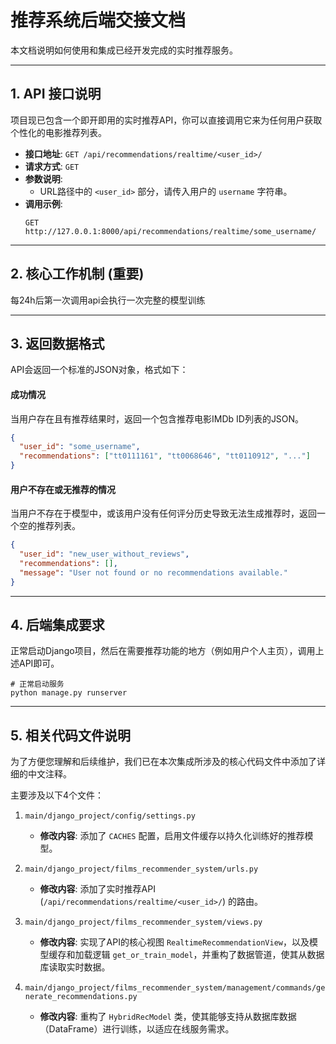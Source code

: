 # 推荐系统后端交接文档

本文档说明如何使用和集成已经开发完成的实时推荐服务。

---

## 1. API 接口说明

项目现已包含一个即开即用的实时推荐API，你可以直接调用它来为任何用户获取个性化的电影推荐列表。

- **接口地址**: `GET /api/recommendations/realtime/<user_id>/`
- **请求方式**: `GET`
- **参数说明**: 
  - URL路径中的 `<user_id>` 部分，请传入用户的 `username` 字符串。
- **调用示例**:
  ```http
  GET http://127.0.0.1:8000/api/recommendations/realtime/some_username/
  ```

---

## 2. 核心工作机制 (重要)

每24h后第一次调用api会执行一次完整的模型训练

---

## 3. 返回数据格式

API会返回一个标准的JSON对象，格式如下：

#### 成功情况

当用户存在且有推荐结果时，返回一个包含推荐电影IMDb ID列表的JSON。

```json
{
  "user_id": "some_username",
  "recommendations": ["tt0111161", "tt0068646", "tt0110912", "..."] 
}
```

#### 用户不存在或无推荐的情况

当用户不存在于模型中，或该用户没有任何评分历史导致无法生成推荐时，返回一个空的推荐列表。

```json
{
  "user_id": "new_user_without_reviews",
  "recommendations": [],
  "message": "User not found or no recommendations available."
}
```

---

## 4. 后端集成要求

正常启动Django项目，然后在需要推荐功能的地方（例如用户个人主页），调用上述API即可。

```shell
# 正常启动服务
python manage.py runserver
```

---

## 5. 相关代码文件说明

为了方便您理解和后续维护，我们已在本次集成所涉及的核心代码文件中添加了详细的中文注释。

主要涉及以下4个文件：

1.  `main/django_project/config/settings.py`
    - **修改内容**: 添加了 `CACHES` 配置，启用文件缓存以持久化训练好的推荐模型。

2.  `main/django_project/films_recommender_system/urls.py`
    - **修改内容**: 添加了实时推荐API (`/api/recommendations/realtime/<user_id>/`) 的路由。

3.  `main/django_project/films_recommender_system/views.py`
    - **修改内容**: 实现了API的核心视图 `RealtimeRecommendationView`，以及模型缓存和加载逻辑 `get_or_train_model`，并重构了数据管道，使其从数据库读取实时数据。

4.  `main/django_project/films_recommender_system/management/commands/generate_recommendations.py`
    - **修改内容**: 重构了 `HybridRecModel` 类，使其能够支持从数据库数据（DataFrame）进行训练，以适应在线服务需求。
